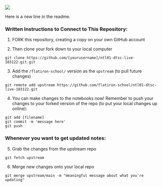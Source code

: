 ![](https://media.giphy.com/media/igDIvcIMMGIne/giphy.gif)

Here is a new line in the readme.

### Written Instructions to Connect to This Repository:

1. FORK this repository, creating a copy on your own GitHub account

2. Then clone your fork down to your local computer
```
git clone https://github.com/[yourusername]/ntl01-dtsc-live-103122.git.git
```

3. Add the `/flatiron-school/` version as the `upstream` (to pull future changes)
```
git remote add upstream https://github.com/flatiron-school/ntl01-dtsc-live-103122.git
```

4. You can make changes to the notebooks now! Remember to push your changes to your forked version of the repo (to put your local changes up online):
```
git add [filename]
git commit -m 'message here'
git push
```

### Whenever you want to get updated notes:

5. Grab the changes from the upstream repo
```
git fetch upstream
```

6. Merge new changes onto your local repo
```
git merge upstream/main -m "meaningful message about what you're updating"
```
